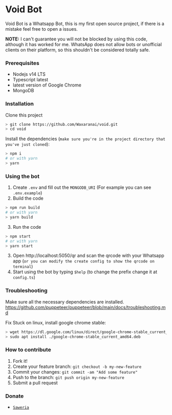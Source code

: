 # Void Bot
Void Bot is a Whatsapp Bot, this is my first open source project, if there is a mistake feel free to open a issues.

**NOTE:** I can't guarantee you will not be blocked by using this code, although it has worked for me. WhatsApp does not allow bots or unofficial clients on their platform, so this shouldn't be considered totally safe.

### Prerequisites
- Nodejs v14 LTS
- Typescript latest
- latest version of Google Chrome
- MongoDB

### Installation
Clone this project

```bash
> git clone https://github.com/Waxaranai/void.git
> cd void
```

Install the dependencies (`make sure you're in the project directory that you've just cloned`):

```bash
> npm i
# or with yarn
> yarn
```
### Using the bot
1. Create `.env` and fill out the `MONGODB_URI` (For example you can see `.env.example`)
2. Build the code 
```bash
> npm run build
# or with yarn
> yarn build
```
3. Run the code
```bash
> npm start
# or with yarn
> yarn start
```
3. Open http://localhost:5050/qr and scan the qrcode with your Whatsapp app (`or you can modify the create config to show the qrcode on terminal`)
4. Start using the bot by typing `$help` (to change the prefix change it at `config.ts`)


### Troubleshooting
Make sure all the necessary dependencies are installed.
https://github.com/puppeteer/puppeteer/blob/main/docs/troubleshooting.md

Fix Stuck on linux, install google chrome stable:
```bash
> wget https://dl.google.com/linux/direct/google-chrome-stable_current_amd64.deb
> sudo apt install ./google-chrome-stable_current_amd64.deb
```

### How to contribute
1. Fork it!
2. Create your feature branch: `git checkout -b my-new-feature`
3. Commit your changes: `git commit -am "Add some feature"`
4. Push to the branch: `git push origin my-new-feature`
5. Submit a pull request

### Donate
* [`Saweria`](https://saweria.co/donate/waxaranai)
